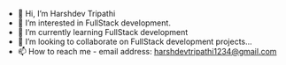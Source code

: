- 👋 Hi, I’m Harshdev Tripathi
- 👀 I’m interested in FullStack development.
- 🌱 I’m currently learning FullStack development
- 💞️ I’m looking to collaborate on FullStack development projects...
- 📫 How to reach me - email address: harshdevtripathi1234@gmail.com

<!---
Harshdev10/Harshdev10 is a ✨ special ✨ repository because its `README.md` (this file) appears on your GitHub profile.
You can click the Preview link to take a look at your changes.
--->
